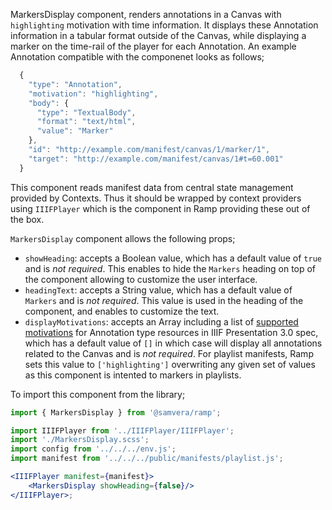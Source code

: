 MarkersDisplay component, renders annotations in a Canvas with `highlighting` motivation with time information. It displays these Annotation information in a tabular format outside of the Canvas, while displaying a marker on the time-rail of the player for each Annotation.
An example Annotation compatible with the componenet looks as follows;
```js static
  {
    "type": "Annotation",
    "motivation": "highlighting",
    "body": {
      "type": "TextualBody",
      "format": "text/html",
      "value": "Marker"
    },
    "id": "http://example.com/manifest/canvas/1/marker/1",
    "target": "http://example.com/manifest/canvas/1#t=60.001"
  }
```
This component reads manifest data from central state management provided by Contexts. Thus it should be wrapped by context providers using `IIIFPlayer` which is the component in Ramp providing these out of the box.

`MarkersDisplay` component allows the following props;
- `showHeading`: accepts a Boolean value, which has a default value of `true` and is _not required_. This enables to hide the `Markers` heading on top of the component allowing to customize the user interface.
- `headingText`: accepts a String value, which has a default value of `Markers` and is _not required_. This value is used in the heading of the component, and enables to customize the text.
- `displayMotivations`: accepts an Array including a list of [supported motivations](https://iiif.io/api/presentation/3.0/#values-for-motivation) for Annotation type resources in IIIF Presentation 3.0 spec, which has a default value of `[]` in which case will display all annotations related to the Canvas and is _not required_. For playlist manifests, Ramp sets this value to `['highlighting']` overwriting any given set of values as this component is intented to markers in playlists.

To import this component from the library;

```js static
import { MarkersDisplay } from '@samvera/ramp';
```

```jsx inside Markdown
import IIIFPlayer from '../IIIFPlayer/IIIFPlayer';
import './MarkersDisplay.scss';
import config from '../../../env.js';
import manifest from '../../../public/manifests/playlist.js';

<IIIFPlayer manifest={manifest}>
    <MarkersDisplay showHeading={false}/>
</IIIFPlayer>;
```

